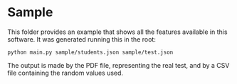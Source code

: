# Sample

This folder provides an example that shows all the features available
in this software. It was generated running this in the root:

    python main.py sample/students.json sample/test.json

The output is made by the PDF file, representing the real test, and by a
CSV file containing the random values used.